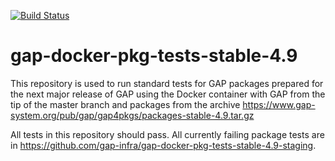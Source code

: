 [![Build Status](https://travis-ci.org/gap-infra/gap-docker-pkg-tests-stable-4.9.svg?branch=master)](https://travis-ci.org/gap-infra/gap-docker-pkg-tests-stable-4.9)

# gap-docker-pkg-tests-stable-4.9

This repository is used to run standard tests for GAP packages prepared
for the next major release of GAP using the Docker container with GAP
from the tip of the master branch and packages from the archive
https://www.gap-system.org/pub/gap/gap4pkgs/packages-stable-4.9.tar.gz

All tests in this repository should pass. All currently failing package
tests are in https://github.com/gap-infra/gap-docker-pkg-tests-stable-4.9-staging.
